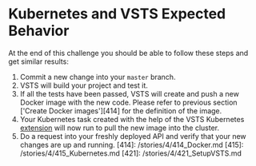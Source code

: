 # Kubernetes and VSTS Expected Behavior

At the end of this challenge you should be able to follow these steps and get similar results:

1. Commit a new change into your `master` branch.
2. VSTS will build your project and test it.
3. If all the tests have been passed, VSTS will create and push a new Docker image with the new code. Please refer to previous section ['Create Docker images'][414] for the definition of the image.
4. Your Kubernetes task created with the help of the VSTS Kubernetes [extension](https://marketplace.visualstudio.com/items?itemName=tsuyoshiushio.k8s-endpoint) will now run to pull the new image into the cluster.
5. Do a request into your freshly deployed API and verify that your new changes are up and running.
[414]: /stories/4/414_Docker.md
[415]: /stories/4/415_Kubernetes.md
[421]: /stories/4/421_SetupVSTS.md